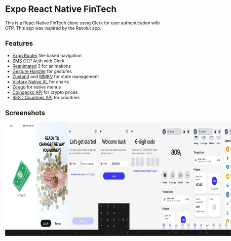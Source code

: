 # Expo React Native FinTech

This is a React Native FinTech clone using Clerk for user authentication with OTP. This app was inspired by the Revolut app.

## Features

- [Expo Router](https://docs.expo.dev/routing/introduction/) file-based navigation
- [SMS OTP](https://clerk.com/docs/custom-flows/email-sms-otp?utm_source=sponsorship&utm_medium=github&utm_campaign=simong&utm_content=rn-fintech) Auth with Clerk
- [Reanimated](https://docs.swmansion.com/react-native-reanimated/) 3 for animations
- [Gesture Handler](https://docs.swmansion.com/react-native-gesture-handler/) for gestures
- [Zustand](https://zustand-demo.pmnd.rs/) and [MMKV](https://github.com/mrousavy/react-native-mmkv) for state management
- [Victory Native XL](https://commerce.nearform.com/open-source/victory-native) for charts
- [Zeego](https://zeego.dev/start) for native menus
- [Coingecko API](https://www.coingecko.com/en/api) for crypto prices
- [REST Countries API](https://restcountries.com/) for countries

## Screenshots

<div style="display: flex; flex-direction: 'row';">
<img src="./screenshots/1.jpg" width=20%>
<img src="./screenshots/2.jpg" width=20%>
<img src="./screenshots/3.jpg" width=20%>
<img src="./screenshots/4.jpg" width=20%>
<img src="./screenshots/5.jpg" width=20%>
<img src="./screenshots/6.jpg" width=20%>
<img src="./screenshots/7.jpg" width=20%>
<img src="./screenshots/8.jpg" width=20%>
<img src="./screenshots/9.jpg" width=20%>
<img src="./screenshots/10.jpg" width=20%>
<img src="./screenshots/11.jpg" width=20%>

## Development Background

This application was developed as part of a YouTube course taught by Simmon Grimm, providing practical experience in building a feature-rich FinTech app using React Native and related technologies.
